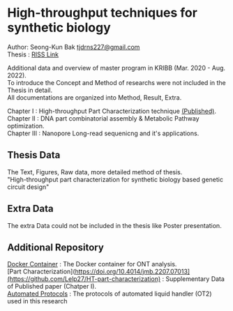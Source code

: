# High-throughput techniques for synthetic biology

Author: Seong-Kun Bak <tjdrns227@gmail.com>  
Thesis : [RISS Link](http://www.riss.kr/search/detail/DetailView.do?p_mat_type=be54d9b8bc7cdb09&control_no=f989d5eadd94daf9ffe0bdc3ef48d419&keyword=%ED%95%A9%EC%84%B1%EC%83%9D%EB%AC%BC%ED%95%99%20%EA%B8%B0%EB%B0%98)

Additional data and overview of master program in KRIBB (Mar. 2020 - Aug. 2022).  
To introduce the Concept and Method of researchs were not included in the Thesis in detail.  
All documentations are organized into Method, Result, Extra.

Chapter I : High-throughput Part Characterization technique [(Published)](https://doi.org/10.4014/jmb.2207.07013).  
Chapter II : DNA part combinatorial assembly & Metabolic Pathway optimization.  
Chapter III : Nanopore Long-read sequenicng and it's applications.


## Thesis Data

The Text, Figures, Raw data, more detailed method of thesis.  
"High-throughput part characterization for synthetic biology based genetic circuit design"


## Extra Data

The extra Data could not be included in the thesis like Poster presentation.  


## Additional Repository

[Docker Container](https://hub.docker.com/repository/docker/tjdrns27/ont) : The Docker container for ONT analysis.  
[Part Characterization](https://doi.org/10.4014/jmb.2207.07013](https://github.com/Lelp27/HT-part-characterization) : Supplementary Data of Published paper (Chatper I).  
[Automated Protocols](https://github.com/Lelp27/automated-protocol-ot2) : The protocols of automated liquid handler (OT2) used in this research  

